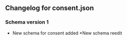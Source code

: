 ## Changelog for consent.json

### Schema version 1

* New schema for consent added
*New schema reedit